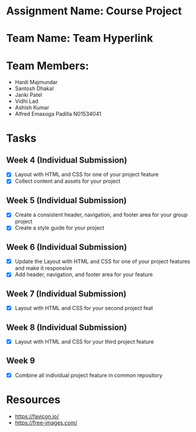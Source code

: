 # Assignment Name: Course Project

# Team Name: Team Hyperlink

# Team Members:

- Hardi Majmundar
- Santosh Dhakal
- Janki Patel
- Vidhi Lad
- Ashish Kumar
- Alfred Emasoga Padilla N01534041

# Tasks

## Week 4 (Individual Submission)

- [x] Layout with HTML and CSS for one of your project feature
- [x] Collect content and assets for your project

## Week 5 (Individual Submission)

- [x] Create a consistent header, navigation, and footer area for your group project
- [x] Create a style guide for your project

## Week 6 (Individual Submission)

- [x] Update the Layout with HTML and CSS for one of your project features and make it responsive
- [x] Add header, navigation, and footer area for your feature

## Week 7 (Individual Submission)

- [x] Layout with  HTML and CSS for your second project feat

## Week 8 (Individual Submission)

- [x] Layout with  HTML and CSS for your third project feature

## Week 9

- [x] Combine all individual project feature in common repository

# Resources
- https://favicon.io/
- https://free-images.com/
